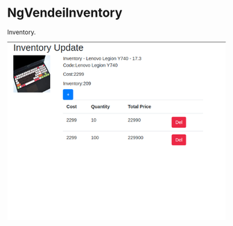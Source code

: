 # NgVendeiInventory

Inventory.

![Inventory](https://github.com/kapit4n/ng-vendei-inventory/blob/develop/screenshots/ng-vendei-inv-products-update.png?raw=true)

